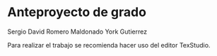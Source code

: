 # Anteproyecto de grado

  Sergio David Romero Maldonado 
  York Gutierrez

Para realizar el trabajo se recomienda hacer uso del editor TexStudio.

